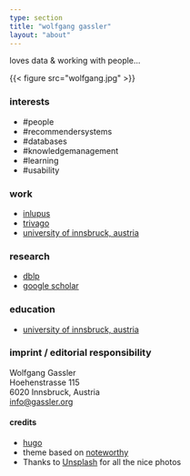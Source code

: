 ```yaml
---
type: section
title: "wolfgang gassler"
layout: "about"
---
```


loves data & working with people...

{{< figure src="wolfgang.jpg" >}}

### interests
* #people
* #recommendersystems
* #databases
* #knowledgemanagement
* #learning
* #usability

### work
* [inlupus](https://inlupus.at)
* [trivago](https://company.trivago.com)
* [university of innsbruck, austria](https://dbis-informatik.uibk.ac.at)

### research
* [dblp](https://dblp.uni-trier.de/pers/hd/g/Gassler:Wolfgang.html)
* [google scholar](https://scholar.google.com/citations?user=NjS_p2QAAAAJ)

### education
* [university of innsbruck, austria](https://informatik.uibk.ac.at)

### imprint / editorial responsibility
Wolfgang Gassler  
Hoehenstrasse 115  
6020 Innsbruck, Austria  
info@gassler.org

#### credits
* [hugo](https://github.com/gohugoio)
* theme based on [noteworthy](https://github.com/kimcc/hugo-theme-noteworthy/)
* Thanks to [Unsplash](https://unsplash.com/) for all the nice photos